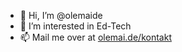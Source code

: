 - 👋 Hi, I’m @olemaide
- 👀 I’m interested in Ed-Tech
- 📫 Mail me over at <a href='olemai.de/kontakt' target='_blank' rel='noopener' style='color:inherit;'>olemai.de/kontakt</a>
